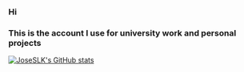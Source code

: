 ### Hi
### This is the account I use for university work and personal projects
[![JoseSLK's GitHub stats](https://github-readme-stats.vercel.app/api?username=JoseSLK)](https://github.com/JoseSLK/github-readme-stats)
